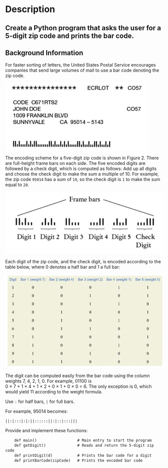# Description
Create a Python program that asks the user for a 5-digit zip code and prints the bar code.
-------------------------
Background Information
-------------------------
For faster sorting of letters, the United States Postal Service encourages companies that send large volumes of mail to use a bar code denoting the zip code.

![](https://github.com/ChristianHur/152-081-Programming-in-Python/blob/main/unit5/apply/postalbarcode/images/figure1.png)

The encoding scheme for a five-digit zip code is shown in Figure 2. There are full-height frame bars on each side. The five encoded digits are followed by a check digit, which is computed as follows: Add up all digits and choose the check digit to make the sum a multiple of 10. For example, the zip code `95014` has a sum of `19`, so the check digit is `1` to make the sum equal to `20`.

![](https://github.com/ChristianHur/152-081-Programming-in-Python/blob/main/unit5/apply/postalbarcode/images/figure2.png)

Each digit of the zip code, and the check digit, is encoded according to the table below, where
0 denotes a half bar and 1 a full bar:

![](https://github.com/ChristianHur/152-081-Programming-in-Python/blob/main/unit5/apply/postalbarcode/images/figure3.png)

The digit can be computed easily from the bar code using the column weights 7, 4, 2, 1, 0. For
example, 01100 is 0 × 7 + 1 × 4 + 1 × 2 + 0 × 1 + 0 × 0 = 6. The only exception is 0, which
would yield 11 according to the weight formula.

Use `:` for half bars, `|` for full bars. 

For example, 95014 becomes:
    
    ||:|:::|:|:||::::::||:|::|:::|||
    
Provide and implement these functions:

        def main()                  # Main entry to start the program
        def getDigit()              # Reads and return the 5-digit zip code
        def printDigit(d)           # Prints the bar code for a digit
        def printBarCode(zipCode)   # Prints the encoded bar code

